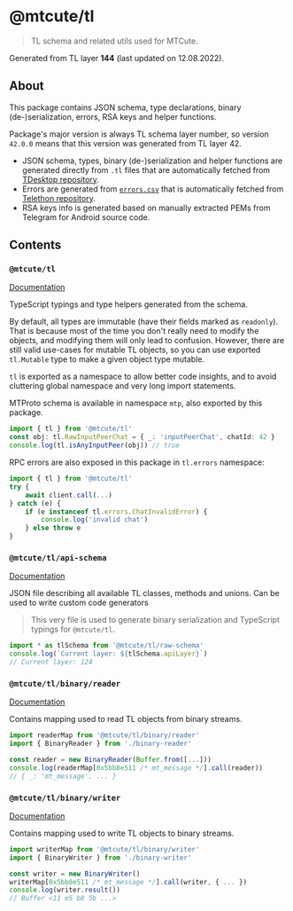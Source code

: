 # @mtcute/tl

> TL schema and related utils used for MTCute.

Generated from TL layer **144** (last updated on 12.08.2022).

## About

This package contains JSON schema, type declarations, binary (de-)serialization, errors, RSA keys and helper functions.

Package's major version is always TL schema layer number,
so version `42.0.0` means that this version was generated from TL layer 42.

- JSON schema, types, binary (de-)serialization and helper functions are generated directly from `.tl` files that are
  automatically fetched from [TDesktop repository](https://github.com/telegramdesktop/tdesktop/).
- Errors are generated
  from [`errors.csv`](https://github.com/LonamiWebs/Telethon/blob/master/telethon_generator/data/errors.csv)
  that is automatically fetched from [Telethon repository](https://github.com/LonamiWebs/Telethon).
- RSA keys info is generated based on manually extracted PEMs from Telegram for Android source code.

## Contents

### `@mtcute/tl`

[Documentation](./modules/index.html)

TypeScript typings and type helpers generated from the schema.

By default, all types are immutable (have their fields marked as `readonly`). That is because most of the time you don't
really need to modify the objects, and modifying them will only lead to confusion. However, there are still valid
use-cases for mutable TL objects, so you can use exported
`tl.Mutable` type to make a given object type mutable.

`tl` is exported as a namespace to allow better code insights, and to avoid cluttering global namespace and very long
import statements.

MTProto schema is available in namespace `mtp`, also exported by this package.

```typescript
import { tl } from '@mtcute/tl'
const obj: tl.RawInputPeerChat = { _: 'inputPeerChat', chatId: 42 }
console.log(tl.isAnyInputPeer(obj)) // true
```


RPC errors are also exposed in this package in `tl.errors` namespace:

```typescript
import { tl } from '@mtcute/tl'
try {
    await client.call(...)
} catch (e) {
    if (e instanceof tl.errors.ChatInvalidError) {
        console.log('invalid chat')
    } else throw e
}
```

### `@mtcute/tl/api-schema`

[Documentation](./modules/api_schema.html)

JSON file describing all available TL classes, methods and unions. Can be used to write custom code generators
> This very file is used to generate binary serialization and TypeScript typings for `@mtcute/tl`.

```typescript
import * as tlSchema from '@mtcute/tl/raw-schema'
console.log(`Current layer: ${tlSchema.apiLayer}`)
// Current layer: 124
```

### `@mtcute/tl/binary/reader`

[Documentation](./modules/binary_reader.html)

Contains mapping used to read TL objects from binary streams.

```typescript
import readerMap from '@mtcute/tl/binary/reader'
import { BinaryReader } from './binary-reader'

const reader = new BinaryReader(Buffer.from([...]))
console.log(readerMap[0x5bb8e511 /* mt_message */].call(reader))
// { _: 'mt_message', ... }
```

### `@mtcute/tl/binary/writer`

[Documentation](./modules/binary_writer.html)

Contains mapping used to write TL objects to binary streams.

```typescript
import writerMap from '@mtcute/tl/binary/writer'
import { BinaryWriter } from './binary-writer'

const writer = new BinaryWriter()
writerMap[0x5bb8e511 /* mt_message */].call(writer, { ... })
console.log(writer.result())
// Buffer <11 e5 b8 5b ...>
```
